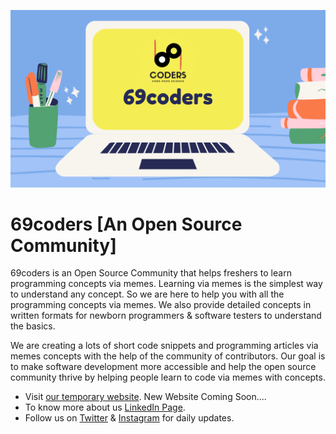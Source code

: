 ![Logo](https://github.com/Team69coders/.github/blob/main/logoGround.png)

# 69coders [An Open Source Community]

69coders is an Open Source Community that helps freshers to learn programming concepts via memes. Learning via memes is the simplest way to understand any concept. So we are here to help you with all the programming concepts via memes. We also provide detailed concepts in written formats for newborn programmers & software testers to understand the basics.

We are creating a lots of short code snippets and programming articles via memes concepts with the help of the community of contributors. Our goal is to make software development more accessible and help the open source community thrive by helping people learn to code via memes with concepts. 

* Visit [our temporary website](https://linktr.ee/69coders). New Website Coming Soon....
* To know more about us [LinkedIn Page](https://www.linkedin.com/company/69coders/?viewAsMember=true&original_referer=).
* Follow us on [Twitter](https://twitter.com/69coders) & [Instagram](https://www.instagram.com/69coders) for daily updates.
